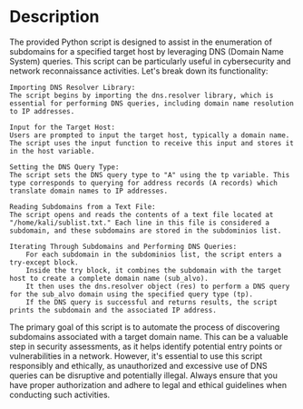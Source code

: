 # Description

The provided Python script is designed to assist in the enumeration of subdomains for a specified target host by leveraging DNS (Domain Name System) queries. This script can be particularly useful in cybersecurity and network reconnaissance activities. Let's break down its functionality:

    Importing DNS Resolver Library:
    The script begins by importing the dns.resolver library, which is essential for performing DNS queries, including domain name resolution to IP addresses.

    Input for the Target Host:
    Users are prompted to input the target host, typically a domain name. The script uses the input function to receive this input and stores it in the host variable.

    Setting the DNS Query Type:
    The script sets the DNS query type to "A" using the tp variable. This type corresponds to querying for address records (A records) which translate domain names to IP addresses.

    Reading Subdomains from a Text File:
    The script opens and reads the contents of a text file located at "/home/kali/sublist.txt." Each line in this file is considered a subdomain, and these subdomains are stored in the subdominios list.

    Iterating Through Subdomains and Performing DNS Queries:
        For each subdomain in the subdominios list, the script enters a try-except block.
        Inside the try block, it combines the subdomain with the target host to create a complete domain name (sub_alvo).
        It then uses the dns.resolver object (res) to perform a DNS query for the sub_alvo domain using the specified query type (tp).
        If the DNS query is successful and returns results, the script prints the subdomain and the associated IP address.

The primary goal of this script is to automate the process of discovering subdomains associated with a target domain name. This can be a valuable step in security assessments, as it helps identify potential entry points or vulnerabilities in a network. However, it's essential to use this script responsibly and ethically, as unauthorized and excessive use of DNS queries can be disruptive and potentially illegal. Always ensure that you have proper authorization and adhere to legal and ethical guidelines when conducting such activities.
